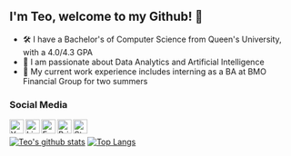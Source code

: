 ## I'm Teo, welcome to my Github! 🧬 
- 🛠 I have a Bachelor's of Computer Science from Queen's University, with a 4.0/4.3 GPA
- 🤖 I am passionate about Data Analytics and Artificial Intelligence
- 🏦 My current work experience includes interning as a BA at BMO Financial Group for two summers

### Social Media
[<img align="left" alt="Youtube" width="25px" src="https://img.icons8.com/ios-filled/150/fa314a/youtube-play.png" />][youtube]
[<img align="left" alt="LinkedIn" width="25px" src="https://img.icons8.com/color/240/26e07f/linkedin.png" />][linkedin]
[<img align="left" alt="Facebook" width="25px" src="https://img.icons8.com/ios-filled/150/4a90e2/facebook-new.png" />][facebook]
[<img align="left" alt="BrickSafe" width="25px" src="https://img.icons8.com/ios-filled/50/26e07f/plugin.png"/>][bricksafe]
[<img align="left" alt="Strava" width="25px" src="https://img.icons8.com/external-tal-revivo-color-tal-revivo/96/26e07f/external-strava-mobile-app-and-website-connect-runners-and-cyclists-logo-color-tal-revivo.png" />][strava]
<br />


[youtube]: https://www.youtube.com/user/TeoTechnicTaken
[linkedin]: https://www.linkedin.com/in/teodorilie/
[facebook]: https://www.facebook.com/profile.php?id=100004509104826
[bricksafe]: https://bricksafe.com/pages/Teo_LEGO_Technic
[strava]: https://www.strava.com/athletes/9039374

[![Teo's github stats](https://github-readme-stats.vercel.app/api?username=teoilie&count_private=true&show_icons=true&theme=dracula&hide_rank=false&hide=stars)](https://github.com/anuraghazra/github-readme-stats)
[![Top Langs](https://github-readme-stats.vercel.app/api/top-langs/?username=teoilie&layout=compact&theme=dracula)](https://github.com/anuraghazra/github-readme-stats)
